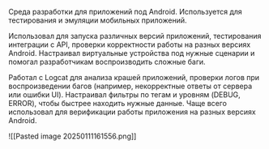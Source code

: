 Среда разработки для приложений под Android. Используется для тестирования и эмуляции мобильных приложений.  

Использовал для запуска различных версий приложений, тестирования интеграции с API, проверки корректности работы на разных версиях Android. Настраивал виртуальные устройства под нужные сценарии и помогал разработчикам воспроизводить сложные баги.

Работал с Logcat для анализа крашей приложений, проверки логов при воспроизведении багов (например, некорректные ответы от сервера или ошибки UI). Настраивал фильтры по тегам и уровням (DEBUG, ERROR), чтобы быстрее находить нужные данные. Чаще всего использовал для верификации работы приложения на разных версиях Android.

![[Pasted image 20250111161556.png]]